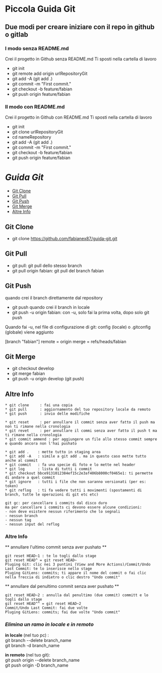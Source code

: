# **Piccola Guida Git**

## Due modi per creare iniziare con il repo in github o gitlab

### I modo senza README.md

Crei il progetto in Github senza README.md
Ti sposti nella cartella di lavoro

* git init
* git remote add origin urlRepositoryGit
* git add -A (git add .)
* git commit -m "First commit."
* git checkout -b feature/fabian
* git push origin feature/fabian

### II modo con README.md

Crei il progetto in Github con README.md
Ti sposti nella cartella di lavoro
* git init
* git clone urlRepositoryGit
* cd nameRepository
* git add -A (git add .)
* git commit -m "First commit."
* git checkout -b feature/fabian
* git push origin feature/fabian 


# **_Guida Git_**

  - [Git Clone](#git-clone)
  - [Git Pull](#git-pull)
  - [Git Push](#git-push)
  - [Git Merge](#git-merge)
  - [Altre Info](#altre-info)


## Git Clone
- git clone https://github.com/fabianex87/guida-git.git

## Git Pull
- git pull: git pull dello stesso branch
- git pull origin fabian: git pull del branch fabian

## Git Push
quando crei il branch direttamente dal repository
- git push
quando crei il branch in locale
- git push -u origin fabian: con -u, solo fai la prima volta, dopo solo git push

Quando fai  -u, nel file di configurazione di git: config (locale) o .gitconfig (globale) viene aggiunto

[branch "fabian"]
	remote = origin
	merge = refs/heads/fabian

## Git Merge

- git checkout develop
- git merge fabian 
- git push -u origin develop (git push)

## Altre Info
```
* git clone	    : fai una copia
* git pull		: aggiornamento del tuo repository locale da remoto
* git push		: invio delle modifiche 

* git reset     : per annullare il commit senza aver fatto il push ma non ti rimane nella cronologia
* git revet     : per annullare il commi senza aver fatto il push t ma ti rimane nella cronologia
* git commit ammend : per aggiungere un file allo stesso commit sempre e quando ancora non l'hai pushato

* git add .    : mette tutto in staging area
* git add -A   : simile a git add . ma in questo caso mette tutto anche al commit
* git commit   : fa una specie di foto e lo mette nel header
* git log      : lista di tutti i commit
* git checkout bbce9131012384ef15c2e3af406b8000cf0465e1: ti permette di andare a quel commit
* git ignore   : tutti i file che non saranno versionati (per es: token)
* git reflog   : ti fa vedere tutti i movimenti (spostamenti di branch, tutte le operazioni di git etc etc) 

git gc: per cancellare i commits dal disco duro
ma per cancellare i commits ci devono essere alcune condizioni:
- non deve esistere nessun riferimento che lo segnali
- nessun branch
- nessun tag
- nessun input del reflog
```

### Altre Info
** annullare l'ultimo commit senza aver pushato **
```
git reset HEAD~1 : te lo togli dallo stage
git reset HEAD^ = git reset HEAD~
Pluging Git: clic nei 3 puntini (View and More Actions)/Commit/Undo Last Commit: te lo inserisce nello stage
Pluging GitLens: commits; ti appare il nome del commit o fai clic nella freccia di indietro o clic destro "Undo commit"
```

** annullare dal penultimo commit senza aver pushato **
```
git reset HEAD~2 : annulla dal penultimo (due commit) committ e lo togli dallo stage
git reset HEAD^^ = git reset HEAD~2
Commit/Undo Last Commit: fai due volte
Pluging GitLens: commits; fai due volte "Undo commit"
```

### **_Elimina un ramo in locale e in remoto_**

**in locale** (nel tuo pc) : \
git branch --delete branch_name \
git branch -d branch_name

**in remoto** (nel tuo git): \
git push origin --delete branch_name \
git push origin -D branch_name